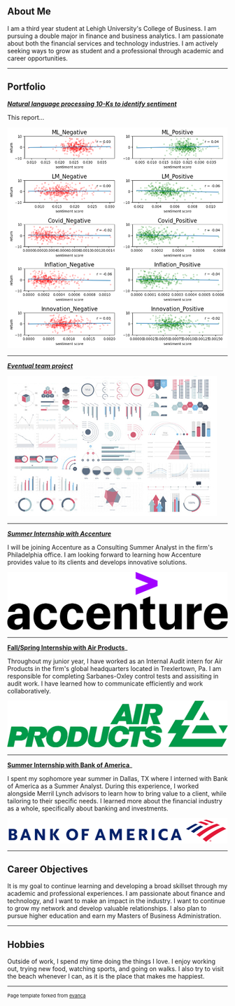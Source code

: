 ## About Me

I am a third year student at Lehigh University's College of Business. I am pursuing a double major in finance and business analytics. I am passionate about both the financial services and technology industries. I am actively seeking ways to grow as student and a professional through academic and career opportunities.

---

## Portfolio

<!-- You can link to other websites, PDFs in this repo, and other pages in this repo -->

_**[Natural language processing 10-Ks to identify sentiment](report.md)**_

This report...


<img src="output_14_2.png?raw=true"/>

---

_**[Eventual team project](https://tommymcdade.github.io/leftside/)**_

<img src="images/dummy_thumbnail.jpg?raw=true"/>

---

_**[Summer Internship with Accenture](https://www.accenture.com/us-en)**_

I will be joining Accenture as a Consulting Summer Analyst in the firm's Philadelphia office. I am looking forward to learning how Accenture provides value to its clients and develops innovative solutions. 

<img src="images/Acc_Logo_Black_Purple_RGB.png?raw=true"/>

---

**[Fall/Spring Internship with Air Products](https://www.airproducts.com)**_

Throughout my junior year, I have worked as an Internal Audit intern for Air Products in the firm's global headquarters located in Trexlertown, Pa. I am responsible for completing Sarbanes-Oxley control tests and assisiting in audit work. I have learned how to communicate efficiently and work collaboratively.

<img src="images/AirProducts-logo-pms347-JPG.jpg?raw=true"/>

---

**[Summer Internship with Bank of America](https://www.ml.com/wealth-management-solutions.html?vsaccountid=ML-GGBG-HWW&_vsrefdom=997&cm_mmc=GWM-MLAdvisory-_-Google-PS-_-wealth_management_advisory_services-_-NB_Advisor&gclid=cj0kcqjw_r6hbhddarisamidhv_prw_1fah483vw24iqfa9v3hhql3alsrppyemii1fl4yt6hymireyaai7aealw_wcb&gclsrc=aw.ds)**_

I spent my sophomore year summer in Dallas, TX where I interned with Bank of America as a Summer Analyst. During this experience, I worked alongside Merril Lynch advisors to learn how to bring value to a client, while tailoring to their specific needs. I learned more about the financial industry as a whole, specifically about banking and investments. 

<img src="images/BofA_rgb.png?raw=true"/>

---

## Career Objectives

It is my goal to continue learning and developing a broad skillset through my academic and professional experiences. I am passionate about finance and technology, and I want to make an impact in the industry. I want to continue to grow my network and develop valuable relationships. I also plan to pursue higher education and earn my Masters of Business Administration. 

---

## Hobbies

Outside of work, I spend my time doing the things I love. I enjoy working out, trying new food, watching sports, and going on walks. I also try to visit the beach whenever I can, as it is the place that makes me happiest.

---
<p style="font-size:11px">Page template forked from <a href="https://github.com/evanca/quick-portfolio">evanca</a></p>
<!-- Remove above link if you don't want to attibute -->
